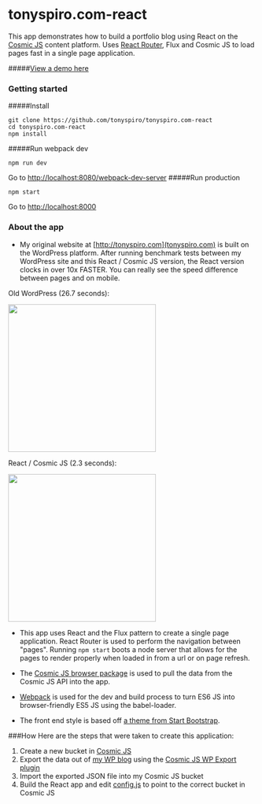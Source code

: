 # tonyspiro.com-react
This app demonstrates how to build a portfolio blog using React on the [Cosmic JS](https://cosmicjs.com) content platform.  Uses [React Router](https://github.com/rackt/react-router), Flux and Cosmic JS to load pages fast in a single page application.

#####[View a demo here](http://spyrocklabs.com:8000/)

### Getting started

#####Install
```
git clone https://github.com/tonyspiro/tonyspiro.com-react
cd tonyspiro.com-react
npm install
```
#####Run webpack dev
```
npm run dev
```
Go to [http://localhost:8080/webpack-dev-server](http://localhost:8080/webpack-dev-server)
#####Run production
```
npm start
```
Go to [http://localhost:8000](http://localhost:8000)

### About the app
* My original website at [http://tonyspiro.com](tonyspiro.com) is built on the WordPress platform.  After running benchmark tests between my WordPress site and this React / Cosmic JS version, the React version clocks in over 10x FASTER.  You can really see the speed difference between pages and on mobile.

Old WordPress (26.7 seconds):

<img src="https://cosmicjs.com/uploads/98cbdb20-77b9-11e5-bea6-3f1da2fe3a09-Screen%20Shot%202015-10-21%20at%201.03.28%20AM.png" width="300">

React / Cosmic JS (2.3 seconds):

<img src="https://cosmicjs.com/uploads/98cdafe0-77b9-11e5-bea6-3f1da2fe3a09-Screen%20Shot%202015-10-21%20at%201.03.54%20AM.png" width="300">

* This app uses React and the Flux pattern to create a single page application.  React Router is used to perform the navigation between "pages".  Running ```npm start``` boots a node server that allows for the pages to render properly when loaded in from a url or on page refresh.

* The [Cosmic JS browser package](https://github.com/cosmicjs/cosmicjs-browser) is used to pull the data from the Cosmic JS API into the app.

* [Webpack](https://webpack.github.io/) is used for the dev and build process to turn ES6 JS into browser-friendly ES5 JS using the babel-loader.  

* The front end style is based off [a theme from Start Bootstrap](http://startbootstrap.com/template-overviews/clean-blog/).

###How
Here are the steps that were taken to create this application:

1. Create a new bucket in [Cosmic JS](https://cosmicjs.com)
2. Export the data out of [my WP blog](http://tonyspiro.com) using the [Cosmic JS WP Export plugin](https://github.com/cosmicjs/cosmicjs-wp-export)
3. Import the exported JSON file into my Cosmic JS bucket
4. Build the React app and edit [config.js](https://github.com/tonyspiro/tonyspiro.com-react/blob/master/config.js) to point to the correct bucket in Cosmic JS

